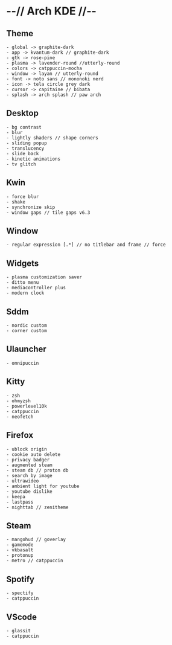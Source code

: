 # --// Arch KDE //-- #


## Theme 
    - global -> graphite-dark
    - app -> kvantum-dark // graphite-dark
    - gtk -> rose-pine
    - plasma -> lavender-round //utterly-round
    - colors -> catppuccin-mocha
    - window -> layan // utterly-round
    - font -> noto sans // mononoki nerd
    - icon -> tela circle grey dark
    - cursor -> capitaine // bibata
    - splash -> arch splash // paw arch

## Desktop
    - bg contrast
    - blur
    - lightly shaders // shape corners
    - sliding popup
    - translucency
    - slide back
    - kinetic animations
    - tv glitch

## Kwin
    - force blur
    - shake
    - synchronize skip
    - window gaps // tile gaps v6.3

## Window
    - regular expression [.*] // no titlebar and frame // force

## Widgets
    - plasma customization saver
    - ditto menu
    - mediacontroller plus
    - modern clock

## Sddm
    - nordic custom
    - corner custom

## Ulauncher
    - omnipuccin

## Kitty
    - zsh
    - ohmyzsh
    - powerlevel10k
    - catppuccin
    - neofetch

## Firefox
    - ublock origin
    - cookie auto delete
    - privacy badger
    - augmented steam
    - steam db // proton db
    - search by image
    - ultrawideo
    - ambient light for youtube
    - youtube dislike
    - keepa
    - lastpass
    - nighttab // zenitheme

## Steam
    - mangohud // goverlay
    - gamemode
    - vkbasalt
    - protonup
    - metro // catppuccin

## Spotify
    - spectify
    - catppuccin

## VScode
    - glassit
    - catppuccin
